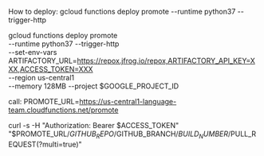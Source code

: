 How to deploy:
gcloud functions deploy promote --runtime python37 --trigger-http

gcloud functions deploy promote \
  --runtime python37 --trigger-http \
  --set-env-vars ARTIFACTORY_URL=https://repox.jfrog.io/repox,ARTIFACTORY_API_KEY=XXX,ACCESS_TOKEN=XXX \
  --region us-central1 \
  --memory 128MB --project $GOOGLE_PROJECT_ID

call: 
PROMOTE_URL=https://us-central1-language-team.cloudfunctions.net/promote

curl -s -H "Authorization: Bearer $ACCESS_TOKEN" "$PROMOTE_URL/$GITHUB_REPO/$GITHUB_BRANCH/$BUILD_NUMBER/$PULL_REQUEST(?multi=true)"

